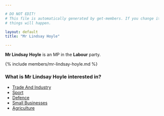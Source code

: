 ```yaml
---

# DO NOT EDIT!
# This file is automatically generated by get-members. If you change it, bad
# things will happen.

layout: default
title: "Mr Lindsay Hoyle"

---
```


**Mr Lindsay Hoyle** is an MP in the **Labour** party.

{% include members/mr-lindsay-hoyle.md %}

### What is Mr Lindsay Hoyle interested in?


* [Trade And Industry](/interests/trade-and-industry.html)
* [Sport](/interests/sport.html)
* [Defence](/interests/defence.html)
* [Small Businesses](/interests/small-businesses.html)
* [Agriculture](/interests/agriculture.html)
